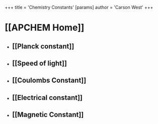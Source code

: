 +++
 title = 'Chemistry Constants'
[params]
	author = 'Carson West'
+++
# [[APCHEM Home]]

- ## [[Planck constant]]
- ## [[Speed of light]]
- ## [[Coulombs Constant]]
- ## [[Electrical constant]]
- ## [[Magnetic Constant]]
